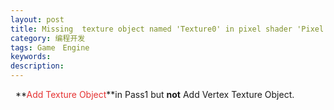 ```yaml
---
layout: post
title: Missing  texture object named 'Texture0' in pixel shader 'Pixel Shader' in pass 'Pass 1'
category: 编程开发
tags: Game　Engine
keywords: 
description: 
---
```


  **<span style="color:#e53333;">Add Texture Object</span>**in Pass1 but
**not** Add Vertex Texture Object.





